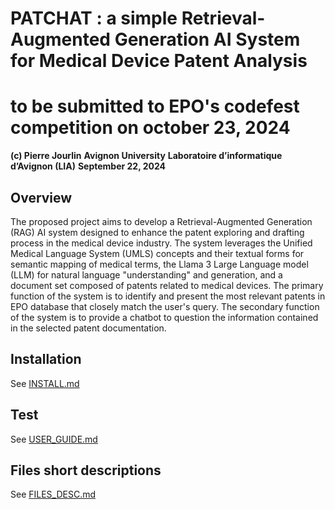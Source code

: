 # PATCHAT : a simple Retrieval-Augmented Generation AI System for Medical Device Patent Analysis
# to be submitted to EPO's codefest competition on october 23, 2024

**(c) Pierre Jourlin**
__Avignon University__
__Laboratoire d’informatique d’Avignon (LIA)__
__September 22, 2024__

## Overview
The proposed project aims to develop a Retrieval-Augmented Generation (RAG) AI system designed to enhance the patent exploring and drafting process in the medical device industry. The system leverages the Unified Medical Language System (UMLS) concepts and their textual forms for semantic mapping of medical terms, the Llama 3 Large Language model (LLM) for natural language "understanding" and generation, and a document set composed of patents related to medical devices. The primary function of the system is to identify and present the most relevant patents in EPO database that closely match the user's query. The secondary function of the system is to provide a chatbot to question the information contained in the selected patent documentation.

## Installation
See [INSTALL.md](./docs/INSTALL.md)

## Test
See [USER_GUIDE.md](./docs/USER_GUIDE.md)

## Files short descriptions
See [FILES_DESC.md](./docs/FILES_DESC.md)



